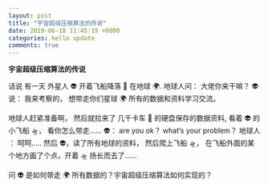 ```yaml
---
layout: post
title: "宇宙超级压缩算法的传说"
date: 2019-06-18 11:45:19 +0800
categories: hello update
comments: true
---
```


**宇宙超级压缩算法的传说**

话说 有一天 外星人 👽 开着飞船降落 🛬️ 在地球 🌍.
地球人问： 大佬你来干嘛？
👽 说： 我来考察的， 想带走你们星球 🌍 所有的数据和资料学习交流。

地球人赶紧准备啊， 然后就拉来了 几千卡车 🚗 的硬盘保存的数据资料, 看着 👽 的小飞船 🛸， 看你怎么带走......
👽： are you ok？ what‘s your problem？
地球人 ： 呵呵.....
然后 👽，读了所有地球的资料， 然后爬上飞船 🛸， 在飞船外面的某个地方画了个点，开着 🛸 扬长而去了......

问 👽 是如何带走 🌍 所有数据的？宇宙超级压缩算法如何实现的？
